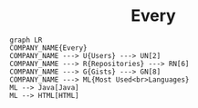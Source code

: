 <h1 align="center">Every</h1>

```mermaid
graph LR
COMPANY_NAME{Every}
COMPANY_NAME ---> U{Users} ---> UN[2]
COMPANY_NAME ---> R{Repositories} ---> RN[6]
COMPANY_NAME ---> G{Gists} ---> GN[8]
COMPANY_NAME ---> ML{Most Used<br>Languages}
ML --> Java[Java]
ML --> HTML[HTML]
```
